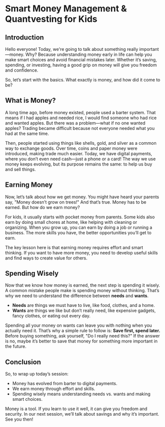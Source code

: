 # Smart Money Management & Quantvesting for Kids

## Introduction

Hello everyone! Today, we're going to talk about something really important—money. Why? Because understanding money early in life can help you make smart choices and avoid financial mistakes later. Whether it’s saving, spending, or investing, having a good grip on money will give you freedom and confidence.

So, let’s start with the basics. What exactly is money, and how did it come to be?

## What is Money?

A long time ago, before money existed, people used a barter system. That means if I had apples and needed rice, I would find someone who had rice and wanted apples. But there was a problem—what if no one wanted apples? Trading became difficult because not everyone needed what you had at the same time.

Then, people started using things like shells, gold, and silver as a common way to exchange goods. Over time, coins and paper money were introduced, making trade much easier. Today, we have digital payments, where you don’t even need cash—just a phone or a card! The way we use money keeps evolving, but its purpose remains the same: to help us buy and sell things.

## Earning Money

Now, let’s talk about how we get money. You might have heard your parents say, "Money doesn’t grow on trees!" And that’s true. Money has to be earned. But how do we earn money?

For kids, it usually starts with pocket money from parents. Some kids also earn by doing small chores at home, like helping with cleaning or organizing. When you grow up, you can earn by doing a job or running a business. The more skills you have, the better opportunities you’ll get to earn.

The key lesson here is that earning money requires effort and smart thinking. If you want to have more money, you need to develop useful skills and find ways to create value for others.

## Spending Wisely

Now that we know how money is earned, the next step is spending it wisely. A common mistake people make is spending money without thinking. That’s why we need to understand the difference between **needs** and **wants**.

- **Needs** are things we must have to live, like food, clothes, and a home.
- **Wants** are things we like but don’t really need, like expensive gadgets, fancy clothes, or eating out every day.

Spending all your money on wants can leave you with nothing when you actually need it. That’s why a simple rule to follow is: **Save first, spend later.** Before buying something, ask yourself, "Do I really need this?" If the answer is no, maybe it’s better to save that money for something more important in the future.

## Conclusion

So, to wrap up today’s session:
- Money has evolved from barter to digital payments.
- We earn money through effort and skills.
- Spending wisely means understanding needs vs. wants and making smart choices.

Money is a tool. If you learn to use it well, it can give you freedom and security. In our next session, we’ll talk about savings and why it’s important. See you then!
